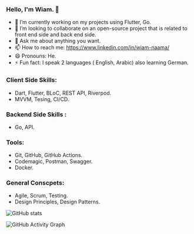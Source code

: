 ### Hello, I'm Wiam. 👋

- 🔭 I’m currently working on my projects using Flutter, Go.
- 👯 I’m looking to collaborate on an open-source project that is related to front end side and back end side.
- 💬 Ask me about anything you want.
- 📫 How to reach me: https://www.linkedin.com/in/wiam-naama/
- 😄 Pronouns: He.
- ⚡ Fun fact:  I speak 2 languages ( English, Arabic) also learning German.

### Client Side Skills:
 *  Dart, Flutter, BLoC, REST API, Riverpod.
 *  MVVM, Tesing, CI/CD.

   
 ### Backend Side Skills :
 * Go, API.

 ### Tools:
 * Git, GitHub, GitHub Actions.
 * Codemagic, Postman, Swagger.
 * Docker.
 
 ### General Conscpets:
 * Agile, Scrum, Testing.
 * Design Principles, Design Patterns. 


![GitHub stats](https://github-readme-stats.vercel.app/api?username=essawiam&show_icons=true)  

![GitHub Activity Graph](https://activity-graph.herokuapp.com/graph?username=essawiam)  
